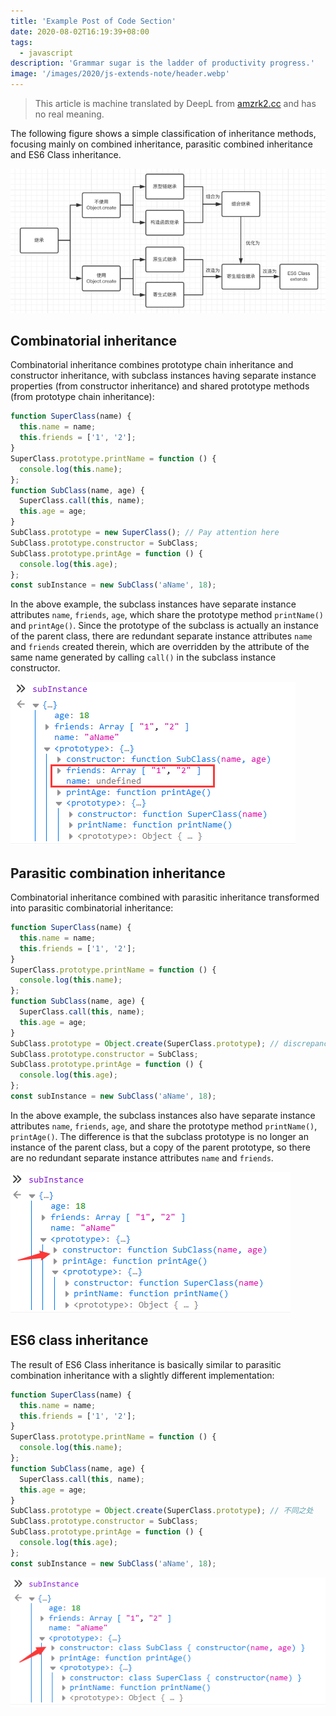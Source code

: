```yaml
---
title: 'Example Post of Code Section'
date: 2020-08-02T16:19:39+08:00
tags:
  - javascript
description: 'Grammar sugar is the ladder of productivity progress.'
image: '/images/2020/js-extends-note/header.webp'
---
```


> This article is machine translated by DeepL from [amzrk2.cc](https://amzrk2.cc/code/2020/js-extends-note/) and has no real meaning.

The following figure shows a simple classification of inheritance methods, focusing mainly on combined inheritance, parasitic combined inheritance and ES6 Class inheritance.

<!--more-->

![Simple classification chart of inheritance methods](/images/2020/js-extends-note/20200802162333.webp)

## Combinatorial inheritance

Combinatorial inheritance combines prototype chain inheritance and constructor inheritance, with subclass instances having separate instance properties (from constructor inheritance) and shared prototype methods (from prototype chain inheritance):

```js
function SuperClass(name) {
  this.name = name;
  this.friends = ['1', '2'];
}
SuperClass.prototype.printName = function () {
  console.log(this.name);
};
function SubClass(name, age) {
  SuperClass.call(this, name);
  this.age = age;
}
SubClass.prototype = new SuperClass(); // Pay attention here
SubClass.prototype.constructor = SubClass;
SubClass.prototype.printAge = function () {
  console.log(this.age);
};
const subInstance = new SubClass('aName', 18);
```

In the above example, the subclass instances have separate instance attributes `name`, `friends`, `age`, which share the prototype method `printName()` and `printAge()`. Since the prototype of the subclass is actually an instance of the parent class, there are redundant separate instance attributes `name` and `friends` created therein, which are overridden by the attribute of the same name generated by calling `call()` in the subclass instance constructor.

![Combinatorial inheritance example diagram](/images/2020/js-extends-note/20200802161333.webp)

## Parasitic combination inheritance

Combinatorial inheritance combined with parasitic inheritance transformed into parasitic combinatorial inheritance:

```js
function SuperClass(name) {
  this.name = name;
  this.friends = ['1', '2'];
}
SuperClass.prototype.printName = function () {
  console.log(this.name);
};
function SubClass(name, age) {
  SuperClass.call(this, name);
  this.age = age;
}
SubClass.prototype = Object.create(SuperClass.prototype); // discrepancy
SubClass.prototype.constructor = SubClass;
SubClass.prototype.printAge = function () {
  console.log(this.age);
};
const subInstance = new SubClass('aName', 18);
```

In the above example, the subclass instances also have separate instance attributes `name`, `friends`, `age`, and share the prototype method `printName()`, `printAge()`. The difference is that the subclass prototype is no longer an instance of the parent class, but a copy of the parent prototype, so there are no redundant separate instance attributes `name` and `friends`.

![Parasitic combination inheritance example diagram](/images/2020/js-extends-note/20200802161414.webp)

## ES6 class inheritance

The result of ES6 Class inheritance is basically similar to parasitic combination inheritance with a slightly different implementation:

```js
function SuperClass(name) {
  this.name = name;
  this.friends = ['1', '2'];
}
SuperClass.prototype.printName = function () {
  console.log(this.name);
};
function SubClass(name, age) {
  SuperClass.call(this, name);
  this.age = age;
}
SubClass.prototype = Object.create(SuperClass.prototype); // 不同之处
SubClass.prototype.constructor = SubClass;
SubClass.prototype.printAge = function () {
  console.log(this.age);
};
const subInstance = new SubClass('aName', 18);
```

![ES6 class inheritance example diagram](/images/2020/js-extends-note/20200802161702.webp)
